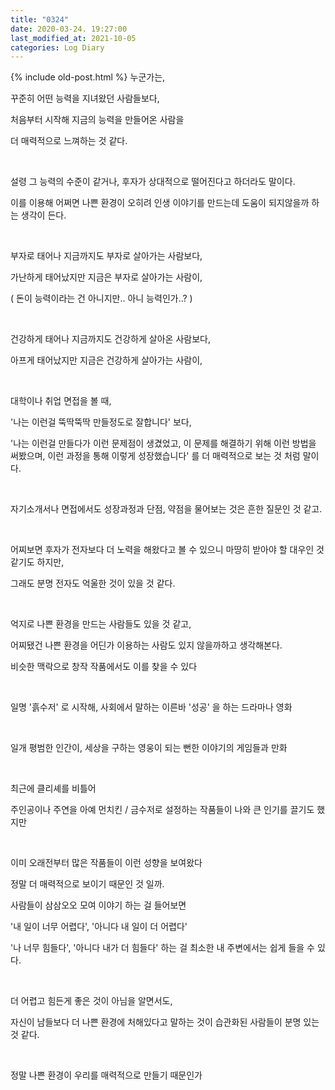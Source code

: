 ```yaml
---
title: "0324"
date: 2020-03-24. 19:27:00
last_modified_at: 2021-10-05
categories: Log Diary
---
```

{% include old-post.html %}
누군가는,

꾸준히 어떤 능력을 지녀왔던 사람들보다,

처음부터 시작해 지금의 능력을 만들어온 사람을

더 매력적으로 느껴하는 것 같다.

​

설령 그 능력의 수준이 같거나, 후자가 상대적으로 떨어진다고 하더라도 말이다.

 

이를 이용해 어쩌면 나쁜 환경이 오히려 인생 이야기를 만드는데 도움이 되지않을까 하는 생각이 든다.

​

부자로 태어나 지금까지도 부자로 살아가는 사람보다,

가난하게 태어났지만 지금은 부자로 살아가는 사람이,

( 돈이 능력이라는 건 아니지만.. 아니 능력인가..? )

​

건강하게 태어나 지금까지도 건강하게 살아온 사람보다,

아프게 태어났지만 지금은 건강하게 살아가는 사람이,

​

대학이나 취업 면접을 볼 때,

'나는 이런걸 뚝딱뚝딱 만들정도로 잘합니다' 보다,

'나는 이런걸 만들다가 이런 문제점이 생겼었고, 이 문제를 해결하기 위해 이런 방법을 써봤으며, 이런 과정을 통해 이렇게 성장했습니다' 를 더 매력적으로 보는 것 처럼 말이다.

​

자기소개서나 면접에서도 성장과정과 단점, 약점을 물어보는 것은 흔한 질문인 것 같고.

​

어찌보면 후자가 전자보다 더 노력을 해왔다고 볼 수 있으니 마땅히 받아야 할 대우인 것 같기도 하지만,

그래도 분명 전자도 억울한 것이 있을 것 같다.

​

억지로 나쁜 환경을 만드는 사람들도 있을 것 같고,

어찌됐건 나쁜 환경을 어딘가 이용하는 사람도 있지 않을까하고 생각해본다.

비슷한 맥락으로 창작 작품에서도 이를 찾을 수 있다

​

일명 '흙수저' 로 시작해, 사회에서 말하는 이른바 '성공' 을 하는 드라마나 영화

​

일개 평범한 인간이, 세상을 구하는 영웅이 되는 뻔한 이야기의 게임들과 만화

​

최근에 클리셰를 비틀어

주인공이나 주연을 아예 먼치킨 / 금수저로 설정하는 작품들이 나와 큰 인기를 끌기도 했지만

​

이미 오래전부터 많은 작품들이 이런 성향을 보여왔다

정말 더 매력적으로 보이기 때문인 것 일까.

사람들이 삼삼오오 모여 이야기 하는 걸 들어보면

'내 일이 너무 어렵다', '아니다 내 일이 더 어렵다'

'나 너무 힘들다', '아니다 내가 더 힘들다' 하는 걸 최소한 내 주변에서는 쉽게 들을 수 있다.

​

더 어렵고 힘든게 좋은 것이 아님을 알면서도,

자신이 남들보다 더 나쁜 환경에 처해있다고 말하는 것이 습관화된 사람들이 분명 있는 것 같다.

​

정말 나쁜 환경이 우리를 매력적으로 만들기 때문인가

​